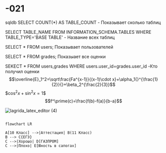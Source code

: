 # -021
sqldb
SELECT COUNT(*) AS TABLE_COUNT - Показывает сколько таблиц

SELECT TABLE_NAME FROM INFORMATION_SCHEMA.TABLES WHERE TABLE_TYPE='BASE TABLE' - Название всех таблиц

SELECT * FROM users; Показывает пользователей

SELECT * FROM grades; Показыает все оценки

SEKECT * FROM users,grades WHERE users.user_id=grades.user_id -Кто получил оценки
$$\overline{E}_1^2=\sqrt\frac{Fa^{x-1}}{(x-1)\cdot x}+\alpha_1{}^{\frac{1}{2}}{}+\beta_2^{\frac{2}{3}}$$
$$\cos^{2}x+\sin^{2}x=1\$$
$$f^\prime(c)=\frac{f(b)-f(a)}{b-a}$$

![lagrida_latex_editor (4)](https://user-images.githubusercontent.com/114642598/201021660-05635669-318a-4afa-9bfd-6e57de0d0c5e.png)

```mermaid

flowchart LR

A[10 Класс] -->|Аттестация| B(11 Класс)
B --> C{ЕГЭ}
C -->|Хорошо| D[ГАЗПРОМ]
C -->|Плохо| E[Юность в сапогах]
```
